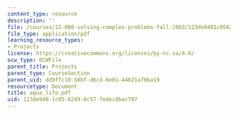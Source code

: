 ```yaml
---
content_type: resource
description: ''
file: /courses/12-000-solving-complex-problems-fall-2003/123de9401c0562498c57fedec8bac797_aqua_life.pdf
file_type: application/pdf
learning_resource_types:
- Projects
license: https://creativecommons.org/licenses/by-nc-sa/4.0/
ocw_type: OCWFile
parent_title: Projects
parent_type: CourseSection
parent_uid: dd9ffc10-50bf-d6cd-6e01-44621a70ba19
resourcetype: Document
title: aqua_life.pdf
uid: 123de940-1c05-6249-8c57-fedec8bac797
---
```

